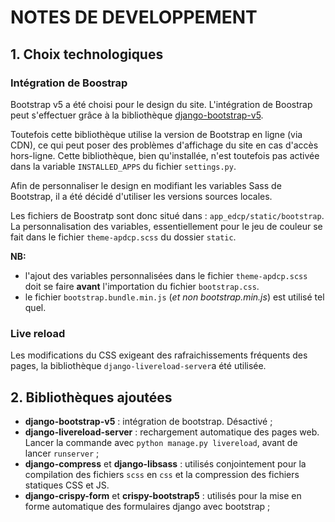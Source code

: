 # NOTES DE DEVELOPPEMENT

## 1. Choix technologiques

### Intégration de Boostrap

Bootstrap v5 a été choisi pour le design du site. L'intégration de Boostrap peut s'effectuer grâce à la bibliothèque [django-bootstrap-v5](https://django-bootstrap-v5.readthedocs.io/en/latest/installation.html).

Toutefois cette bibliothèque utilise la version de Bootstrap en ligne (via CDN), ce qui peut poser des problèmes d'affichage du site en cas d'accès hors-ligne. Cette bibliothèque, bien qu'installée, n'est toutefois pas activée dans la variable `INSTALLED_APPS` du fichier `settings.py`.

Afin de personnaliser le design en modifiant les variables Sass de Bootstrap, il a été décidé d'utiliser les versions sources locales.

Les fichiers de Boostratp sont donc situé dans : `app_edcp/static/bootstrap`.
La personnalisation des variables, essentiellement pour le jeu de couleur se fait dans le fichier `theme-apdcp.scss` du dossier `static`.

**NB:**

- l'ajout des variables personnalisées dans le fichier `theme-apdcp.scss` doit se faire **avant** l'importation du fichier `bootstrap.css`.
- le fichier `bootstrap.bundle.min.js` (_et non bootstrap.min.js_) est utilisé tel quel.

### Live reload

Les modifications du CSS exigeant des rafraichissements fréquents des pages, la bibliothèque `django-livereload-server`a été utilisée.

## 2. Bibliothèques ajoutées

- **django-bootstrap-v5** : intégration de bootstrap. Désactivé ;
- **django-livereload-server** : rechargement automatique des pages web. Lancer la commande avec `python manage.py livereload`, avant de lancer `runserver` ;
- **django-compress** et **django-libsass** : utilisés conjointement pour la compilation des fichiers `scss` en `css` et la compression des fichiers statiques CSS et JS.
- **django-crispy-form** et **crispy-bootstrap5** : utilisés pour la mise en forme automatique des formulaires django avec bootstrap ;
